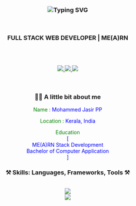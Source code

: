<h3 align="center">
   <img src="https://readme-typing-svg.herokuapp.com?font=Poppins&weight=600&size=45&duration=4000&pause=500&color=B8860B&center=true&vCenter=true&width=435&lines=Hi+there+%F0%9F%91%8B;I'm+Jasir+PP" alt="Typing SVG" />
</h3>
<div align="center">
<br/>

<h3>FULL STACK WEB DEVELOPER | ME(A)RN</h3>

 <br/><br/> 
 
  <a href="https://www.linkedin.com/in/mjasirpp" target="_blank">
    <img src="https://img.shields.io/badge/LinkedIn-0077B5?style=for-the-badge&logo=linkedin&logoColor=white" target="_blank" />
  </a>
  <a href="https://www.instagram.com/mj_jasir" target="_blank">
     <img src="https://img.shields.io/badge/Instagram-333333?style=for-the-badge&logo=instagram&logoColor=white" target="_blank" />
  </a>
  <a href = "mailto: mjasirpp@gmail.com">
     <img src="https://img.shields.io/badge/-Gmail-%23333?style=for-the-badge&logo=gmail&logoColor=white" target="_blank">
  </a>
 <br/><br/><br/>

 <div>
    <h3 align="center">👨‍💻 A little bit about me</h3>
    <p style="color: green;">Name : <span style="color: blue;">Mohammed Jasir PP</span> </p>
    <p style="color: green;">Location : <span style="color: blue;">Kerala, India</span> </p>
    <p style="color: green;">Education
    <br>
    <span style="color: blue;">
       [ 
       <br>
       ME(A)RN Stack Development
       <br>
       Bachelor of Computer Application 
       <br>
       ]
    </span></p>
 </div>
 
 
<h3 align="center">⚒️ Skills: Languages, Frameworks, Tools ⚒️</h3>
<div align="center"><br/>
    <img src="https://skillicons.dev/icons?i=html,css,javascript,react" /> <br/>
    <img src="https://skillicons.dev/icons?i=git,postman,figma,bootstrap" />
</div>
<br/>



</div>
